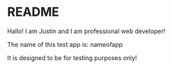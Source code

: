# README

<!-- This README would normally document whatever steps are necessary to get the
application up and running.

Things you may want to cover:

* Ruby version

* System dependencies

* Configuration

* Database creation

* Database initialization

* How to run the test suite

* Services (job queues, cache servers, search engines, etc.)

* Deployment instructions

* ... -->

Hallo! I am Justin and I am professional web developer! 

The name of this test app is: nameofapp

It is designed to be for testing purposes only!